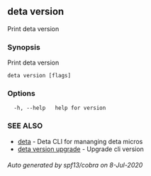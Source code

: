 ## deta version

Print deta version

### Synopsis

Print deta version

```
deta version [flags]
```

### Options

```
  -h, --help   help for version
```

### SEE ALSO

* [deta](deta.md)	 - Deta CLI for mananging deta micros
* [deta version upgrade](deta_version_upgrade.md)	 - Upgrade cli version

###### Auto generated by spf13/cobra on 8-Jul-2020
